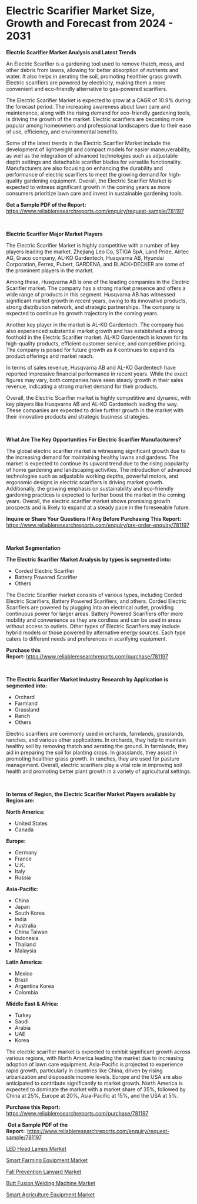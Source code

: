 <p><h1>Electric Scarifier Market Size, Growth and Forecast from 2024 - 2031</h1></p><p><strong>Electric Scarifier Market Analysis and Latest Trends</strong></p>
<p><p>An Electric Scarifier is a gardening tool used to remove thatch, moss, and other debris from lawns, allowing for better absorption of nutrients and water. It also helps in aerating the soil, promoting healthier grass growth. Electric scarifiers are powered by electricity, making them a more convenient and eco-friendly alternative to gas-powered scarifiers.</p><p>The Electric Scarifier Market is expected to grow at a CAGR of 10.9% during the forecast period. The increasing awareness about lawn care and maintenance, along with the rising demand for eco-friendly gardening tools, is driving the growth of the market. Electric scarifiers are becoming more popular among homeowners and professional landscapers due to their ease of use, efficiency, and environmental benefits.</p><p>Some of the latest trends in the Electric Scarifier Market include the development of lightweight and compact models for easier maneuverability, as well as the integration of advanced technologies such as adjustable depth settings and detachable scarifier blades for versatile functionality. Manufacturers are also focusing on enhancing the durability and performance of electric scarifiers to meet the growing demand for high-quality gardening equipment. Overall, the Electric Scarifier Market is expected to witness significant growth in the coming years as more consumers prioritize lawn care and invest in sustainable gardening tools.</p></p>
<p><strong>Get a Sample PDF of the Report:&nbsp;</strong> <a href="https://www.reliableresearchreports.com/enquiry/request-sample/781197">https://www.reliableresearchreports.com/enquiry/request-sample/781197</a></p>
<p>&nbsp;</p>
<p><strong>Electric Scarifier Major Market Players</strong></p>
<p><p>The Electric Scarifier Market is highly competitive with a number of key players leading the market. Zhejiang Leo Co, STIGA SpA, Land Pride, Airtec AG, Graco company, AL-KO Gardentech, Husqvarna AB, Hyundai Corporation, Ferrex, Pubert, GARDENA, and BLACK+DECKER are some of the prominent players in the market.</p><p>Among these, Husqvarna AB is one of the leading companies in the Electric Scarifier market. The company has a strong market presence and offers a wide range of products in this segment. Husqvarna AB has witnessed significant market growth in recent years, owing to its innovative products, strong distribution network, and strategic partnerships. The company is expected to continue its growth trajectory in the coming years.</p><p>Another key player in the market is AL-KO Gardentech. The company has also experienced substantial market growth and has established a strong foothold in the Electric Scarifier market. AL-KO Gardentech is known for its high-quality products, efficient customer service, and competitive pricing. The company is poised for future growth as it continues to expand its product offerings and market reach.</p><p>In terms of sales revenue, Husqvarna AB and AL-KO Gardentech have reported impressive financial performance in recent years. While the exact figures may vary, both companies have seen steady growth in their sales revenue, indicating a strong market demand for their products.</p><p>Overall, the Electric Scarifier market is highly competitive and dynamic, with key players like Husqvarna AB and AL-KO Gardentech leading the way. These companies are expected to drive further growth in the market with their innovative products and strategic business strategies.</p></p>
<p>&nbsp;</p>
<p><strong>What Are The Key Opportunities For Electric Scarifier Manufacturers?</strong></p>
<p><p>The global electric scarifier market is witnessing significant growth due to the increasing demand for maintaining healthy lawns and gardens. The market is expected to continue its upward trend due to the rising popularity of home gardening and landscaping activities. The introduction of advanced technologies such as adjustable working depths, powerful motors, and ergonomic designs in electric scarifiers is driving market growth. Additionally, the growing emphasis on sustainability and eco-friendly gardening practices is expected to further boost the market in the coming years. Overall, the electric scarifier market shows promising growth prospects and is likely to expand at a steady pace in the foreseeable future.</p></p>
<p><strong>Inquire or Share Your Questions If Any Before Purchasing This Report:</strong> <a href="https://www.reliableresearchreports.com/enquiry/pre-order-enquiry/781197">https://www.reliableresearchreports.com/enquiry/pre-order-enquiry/781197</a></p>
<p>&nbsp;</p>
<p><strong>Market Segmentation</strong></p>
<p><strong>The Electric Scarifier Market Analysis by types is segmented into:</strong></p>
<p><ul><li>Corded Electric Scarifier</li><li>Battery Powered Scarifier</li><li>Others</li></ul></p>
<p><p>The Electric Scarifier market consists of various types, including Corded Electric Scarifiers, Battery Powered Scarifiers, and others. Corded Electric Scarifiers are powered by plugging into an electrical outlet, providing continuous power for larger areas. Battery Powered Scarifiers offer more mobility and convenience as they are cordless and can be used in areas without access to outlets. Other types of Electric Scarifiers may include hybrid models or those powered by alternative energy sources. Each type caters to different needs and preferences in scarifying equipment.</p></p>
<p><strong>Purchase this Report:&nbsp;</strong><a href="https://www.reliableresearchreports.com/purchase/781197">https://www.reliableresearchreports.com/purchase/781197</a></p>
<p>&nbsp;</p>
<p><strong>The Electric Scarifier Market Industry Research by Application is segmented into:</strong></p>
<p><ul><li>Orchard</li><li>Farmland</li><li>Grassland</li><li>Ranch</li><li>Others</li></ul></p>
<p><p>Electric scarifiers are commonly used in orchards, farmlands, grasslands, ranches, and various other applications. In orchards, they help to maintain healthy soil by removing thatch and aerating the ground. In farmlands, they aid in preparing the soil for planting crops. In grasslands, they assist in promoting healthier grass growth. In ranches, they are used for pasture management. Overall, electric scarifiers play a vital role in improving soil health and promoting better plant growth in a variety of agricultural settings.</p></p>
<p>&nbsp;</p>
<p><strong>In terms of Region, the Electric Scarifier Market Players available by Region are:</strong></p>
<p>
    <p> <strong> North America: </strong>
        <ul>
            <li>United States</li>
            <li>Canada</li>
        </ul>
        </p> 
    <p> <strong> Europe: </strong>
        <ul>
            <li>Germany</li>
            <li>France</li>
            <li>U.K.</li>
            <li>Italy</li>
            <li>Russia</li>
        </ul>
        </p> 
    <p> <strong> Asia-Pacific: </strong>
        <ul>
            <li>China</li>
            <li>Japan</li>
            <li>South Korea</li>
            <li>India</li>
            <li>Australia</li>
            <li>China Taiwan</li>
            <li>Indonesia</li>
            <li>Thailand</li>
            <li>Malaysia</li>
        </ul>
        </p> 
    <p> <strong> Latin America: </strong>
        <ul>
            <li>Mexico</li>
            <li>Brazil</li>
            <li>Argentina Korea</li>
            <li>Colombia</li>
        </ul>
        </p> 
    <p> <strong> Middle East & Africa: </strong>
        <ul>
            <li>Turkey</li>
            <li>Saudi</li>
            <li>Arabia</li>
            <li>UAE</li>
            <li>Korea</li>
        </ul>
    </p>
    </p>
<p><p>The electric scarifier market is expected to exhibit significant growth across various regions, with North America leading the market due to increasing adoption of lawn care equipment. Asia-Pacific is projected to experience rapid growth, particularly in countries like China, driven by rising urbanization and disposable income levels. Europe and the USA are also anticipated to contribute significantly to market growth. North America is expected to dominate the market with a market share of 35%, followed by China at 25%, Europe at 20%, Asia-Pacific at 15%, and the USA at 5%.</p></p>
<p><strong>Purchase this Report: </strong><a href="https://www.reliableresearchreports.com/purchase/781197">https://www.reliableresearchreports.com/purchase/781197</a></p>
<p>&nbsp;<strong>Get a Sample PDF of the Report:&nbsp;&nbsp;</strong><a href="https://www.reliableresearchreports.com/enquiry/request-sample/781197">https://www.reliableresearchreports.com/enquiry/request-sample/781197</a></p>
<p><strong></strong></p>
<p><p><a href="https://issuu.com/reportprime-2/docs/led-head-lamps-market-size-2030.pptx">LED Head Lamps Market</a></p><p><a href="https://medium.com/@shanieprice69879/smart-farming-equipment-market-size-cagr-trends-2024-2030-bbf8eccf73a2">Smart Farming Equipment Market</a></p><p><a href="https://issuu.com/reportprime-2/docs/fall-prevention-lanyard-market-size-2030.pptx">Fall Prevention Lanyard Market</a></p><p><a href="https://medium.com/@ameliahaleyi77567/butt-fusion-welding-machine-market-share-evolution-and-market-growth-trends-2024-2031-7cf78cbbb2d2">Butt Fusion Welding Machine Market</a></p><p><a href="https://medium.com/@shanieprice69879/smart-agriculture-equipment-market-furnishes-information-on-market-share-market-trends-and-market-ef7f2751b13f">Smart Agriculture Equipment Market</a></p></p>